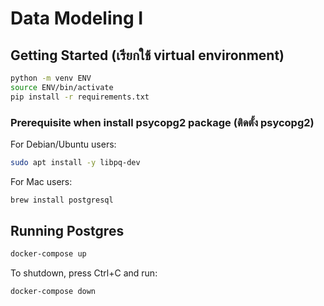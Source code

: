 # Data Modeling I

## Getting Started (เรียกใช้ virtual environment)
```sh
python -m venv ENV
source ENV/bin/activate
pip install -r requirements.txt
```

### Prerequisite when install psycopg2 package (ติดตั้ง psycopg2)

For Debian/Ubuntu users:

```sh
sudo apt install -y libpq-dev
```

For Mac users:

```sh
brew install postgresql
```

## Running Postgres

```sh
docker-compose up
```

To shutdown, press Ctrl+C and run:

```sh
docker-compose down
```

